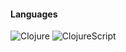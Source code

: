 
#### Languages

![Clojure](https://img.shields.io/badge/CLOJURE-5881D8.svg?style=for-the-badge&logo=Clojure&logoColor=white)
![ClojureScript](https://img.shields.io/badge/ClojureScript-white)




<!--
**elton-peixoto-lu/elton-peixoto-lu** is a ✨ _special_ ✨ repository because its `README.md` (this file) appears on your GitHub profile.
- ### Hi there 👋

Here are some ideas to get you started:

- 🔭 I’m currently working on ...
- 🌱 I’m currently learning ...
- 👯 I’m looking to collaborate on ...
- 🤔 I’m looking for help with ...
- 💬 Ask me about ...
- 📫 How to reach me: ...
- 😄 Pronouns: ...
- ⚡ Fun fact: ...
-->
